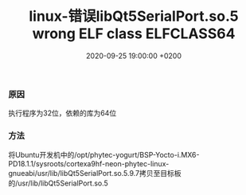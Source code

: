 ﻿---
layout: post
title:  "linux-错误libQt5SerialPort.so.5 wrong ELF class ELFCLASS64"
date:   2020-09-25 19:00:00 +0200
categories: linux
---

### 原因  
执行程序为32位，依赖的库为64位

### 方法
将Ubuntu开发机中的/opt/phytec-yogurt/BSP-Yocto-i.MX6-PD18.1.1/sysroots/cortexa9hf-neon-phytec-linux-gnueabi/usr/lib/libQt5SerialPort.so.5.9.7拷贝至目标板的/usr/lib/libQt5SerialPort.so.5
